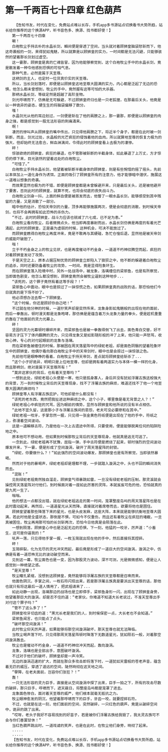 # 第一千两百七十四章 红色葫芦
        【告知书友，时代在变化，免费站点难以长存，手机app多书源站点切换看书大势所趋，站长给你推荐的这个换源APP，听书音色多、换源、找书都好使！】
       第一千两百七十四章
       唰！
       白袍牧尘手持古朴的水晶长剑，瞬间便是穿透了空间，当头就对着顾狮皇脑袋怒斩而下，他这奇袭般的一剑，来得犹如鬼魅，所以就算是以顾狮皇的实力，一时间都是无法闪避，只能够骇然的望着那长剑划过虚空。
       这一霎那，顾狮皇是真的亡魂皆冒，因为他能够察觉到，这个白袍牧尘手中的水晶长剑，竟是散发着一种令他感到恐惧的可怕气息。
       那种气息，必然是属于天至尊。
       这柄剑的主人，也定时一位货真价实的天至尊。
       所以，当长剑划落时，即便是以顾狮皇这地至尊大圆满的实力，内心都是泛起了无边的恐惧，他怎么都未曾想到，牧尘的手中，竟然握有这等可怕的大杀器。
       那柄水晶长剑，等级定然是超越了高阶圣物。
       剑光呼啸而下，仿佛是无可躲避，不过顾狮皇终归也是一只老狐狸，在那最后关头，他竟是以一种诡异的姿态，硬生生的将脑袋偏移了数分。
       嗤！
       水晶剑光从他的耳边划过，一剑便是斩在了他的肩膀之上，那一霎那，即便是以顾狮皇的肉身之强，都是感觉到一股无法形容的刺痛涌来。
       啊！
       凄厉的惨叫声从顾狮皇的嘴中传出，只见得他肩膀之下，将近半个身子，都是在此时被一剑斩断，而且，剑光过处，水晶般的光芒疯狂的侵蚀着他的血肉，所以就算地至尊的恢复力极为的强大，但却始终无法愈合，鲜血淋漓间，令得此时的顾狮皇看上去极为的凄惨。
       砰！
       惊骇欲绝的顾狮皇，疯狂的暴退，也不管那被斩断的半截身体，如此暴退了上万丈，方才惊恐的停下来，目光骇然的望着远处的白袍牧尘。
       “可惜了。”
       白袍牧尘手持水晶长剑，他望着被斩断半截身体的顾狮皇，则是有些惋惜的摇了摇头，先前以本体加上一道化身作为诱饵，正面的吸引了顾狮皇所有的注意力，他才能够暗中潜伏，施展这一道难以想象的奇袭。
       而效果显然也极为的不错，即便是顾狮皇都是未曾躲避开来，只是最后关头，还是被他避开了要害，否则此时的顾狮皇，就算不死，也将会彻底的丧失战斗力。
       白袍牧尘剑身一抖，上面的鲜血便是被蒸发而去，他瞥了一眼水晶长剑，能够感受到其中残留的力量，又是消散了一部分。
       暗中他的估计，恐怕天帝剑的力量，顶多再能够施展两次，便是会彻底的消散，到时候天帝剑，也将不会再拥有如此恐怖的杀伤力。
       “不过，此时的顾狮皇，战斗力应该也锐减了六七成，已不足为患。”
       白袍牧尘看向牧尘，后者微微点头，他当即再度暴射而出，水晶长剑仿佛是再度的有着光芒涌起，此时的顾狮皇，正是最为虚弱的时候，这种机会，可决不能放过了。
       而顾狮皇瞧得白袍牧尘再度冲来，竟是不敢再与其硬碰，急忙仓惶后退，显然他是被天帝剑的威能吓破胆了。
       嗡！
       立于不朽金身之上的牧尘见状，也是再度催动不朽金身，一道道不朽神纹腾空而起，疯狂的对着顾狮皇发动了攻势。
       于是天空之上，原本占据压制优势的顾狮皇立即陷入了狼狈之中，他不断的躲避着白袍牧尘的追杀，同时还要防备着牧尘的攻势，一时间，竟是显得险象环生。
       而在顾狮皇落入险境中时，另外一处战场中，被龙象，洛璃缠住的梁邪鱼，也是有所察觉，当即面色剧变，他怎么都没想到，顾狮皇竟然会被牧尘逼到这种地步...
       “该死的，这个罪子竟然有着这等手段？！”
       梁邪鱼心中震动，眼中也是掠过了一抹惊慌之色，如果顾狮皇真的战败的话，那恐怕他们今日就真的是下场不妙了。
       他必须想办法去帮一下顾狮皇。
       “这个时候，你还是顾好你自己吧！”
       不过就在他分神的时候，一道狞笑声却是突然传来，龙象身影如鬼魅般的出现在他的面前，而后一拳轰出，顿时漫天都是龙象咆哮，那仿佛是是蕴含着万头龙象力量的拳头，便是趁机重重的轰在了他面前的灵力光幕上。
       砰！
       坚固的灵力光幕顿时爆碎开来，而梁邪鱼也是被一拳轰得倒飞了出去，面色青白交替，好不容易方才压下了体内翻腾的灵力，只见得龙象又是如影随形般的冲了上来，他只能一声怒骂，收敛心神，专心的对付起眼前的龙象与洛璃。
       而在梁邪鱼被缠住的时候，那被困在周天落星阵中的绿蛇老祖，却是面色阴翳的望着险象环生中的顾狮皇，他偶尔看向那白袍牧尘手中的天帝剑时，眼中也是会掠过一抹惊骇之色。
       先前他可是眼睁睁的看着，白袍牧尘手持天帝剑，差点就将顾狮皇给斩杀了...
       “这个小子好诡异，明明只是上位地至尊，但却是拥有着两道实力与本体一模一样的化身，而且那柄剑，绝对是属于天至尊所有！”
       “莫非这家伙的背后，也有着天至尊吗？”
       一想到此处，绿蛇老祖心头便是一寒，他只是孤身寡人，身后并没有犹如浮屠古族这般强大的背景，万一到时候牧尘背后的天至尊现身，找不了浮屠古族的麻烦，难道还找不了他一个地至尊大圆满的麻烦吗？
       顾狮皇等人有浮屠古族庇护，可他却是什么都没有！
       “该死的老东西，竟然把我扯进这种麻烦之中，这个小子，哪里像是毫无背景之人？！”
       绿蛇老祖心中疯狂的咒骂，因为眼前的情势，显然与顾狮皇和他所说的没有半点相仿。
       “此地不宜久留，这是那小子与浮屠古族间的恩怨，老夫可没必要掺和在其中。”
       绿蛇老祖一咬牙，手掌忽然一握，只见得一张金黄色符纸便是出现在了他的手中，符纸之上，弥漫着空间波动。
       这是一道瞬移古符，乃是他在一次上古遗迹中所得，只要使用，便是能够脱离任何的陷阱险地之中。
       原本他可不想动用，但如果到时候那牧尘背后的天至尊现身，他就真是逃无可逃了。
       一念到此，绿蛇老祖再不犹豫，屈指一弹，手中古符便是燃烧了起来，顿时强烈的空间波动爆发开来，下一霎，便是形成了空间漩涡，破开了周天落星阵的封锁。
       “绿蛇，你要做什么？！”如此强烈的空间波动爆发，那顾狮皇也是有所察觉，当即骇然暴喝。
       然而对于他的暴喝声，绿蛇老祖却是理都不理，一步就踏入漩涡之中，头也不回的瞬间消失而去。
       “混账！”
       见到绿蛇老祖竟然独自溜走，顾狮皇气得暴跳如雷，一旦没有绿蛇老祖的压制，那灵溪就会操控周天落星阵对付他们，到时候面对着一座如此厉害的灵阵，本就岌岌可危的他，恐怕就真的是九死一生了。
       嗡嗡。
       他的想法一点都没出错，就在绿蛇老祖逃走的第一时间，笼罩整座岛屿的周天落星阵也是在此时震动起来，再然后，一道道星光从天而降，直接就对着席卷而去，欲要将他也是困住。
       顾狮皇望着那些降落下来的星光，也是头皮发麻，这座大阵，本来就是能够抗衡地至尊大圆满，若此时他是全盛状态，那倒是不惧，可如今不仅重伤，而且还有着牧尘在疯狂的堵截，一旦真被困住，牧尘再用那可怕的长剑斩两次，恐怕今日他真是会陨落在此。
       一想到陨落，顾狮皇心中也是泛起无边的恐惧，下一刻，他猛的一咬牙，厉声道：“小畜生，这可是你逼我的！”
       吼声一落，只见得他手掌一握，一枚玉简就出现在他的手中，然后直接将其捏碎。
       砰！
       玉简碎裂，化为无尽的灵光冲天而起，最后竟是形成了一道巨大的空间漩涡，漩涡之中，仿佛是有着一道恐怖无比的波动破空而来。
       见到这一幕，牧尘面色也是一变，因为那股灵力波动，深不可测，光是微微感知，便是让人感觉到一种绝望之感。
       “是天至尊！”
       牧尘瞳孔紧缩，没想到这顾狮皇，竟然能够将浮屠古族的天至尊都是召唤而来。
       他面色阴沉，手掌之间，一枚石符闪现出来，若是那浮屠古族真是要派出天至尊的话，那他也就只有将这最后一道人情用了，把武祖请来了...
       如此动静一出现，洛璃那边的战场也是立即停手，梁邪鱼身形一闪，出现在了顾狮皇身旁，他望着那巨大的漩涡，却是忍不住的道：“老家伙，你难道不知道大长老说过，不准天至尊出手对付这个罪子吗？”
       “管不了这么多了！”
       顾狮皇咬牙切齿的道：“黑光长老是我们的人，到时候保密一点，大长老也不会知道。”
       梁邪鱼闻言，也只能点了点头。
       “破坏那空间漩涡！”
       此时牧尘仰天厉声道，如果能够将那空间漩涡破坏，那天至尊也就无法降临。
       当牧尘喝声落下时，只见得那周天落星阵顿时降落下无数道星光，犹如陨石一般，对着那空间漩涡轰去。
       牧尘也是催动不朽金身，一道道不朽神纹冲天而起，轰向漩涡。
       龙象，洛璃也是全部出手，意图破坏漩涡。
       不过对于他们的破坏，顾狮皇却是一声冷笑。
       无边的漩涡迅速的扩大，而就在那众多攻击即将落下时，一道犹如天雷般的苍老声音，蕴含着无匹的威压，穿透了遥远的空间，陡然响彻在这天地之间。
       “孽障，在老夫面前，岂容你们张狂？！”
       轰！
       一只无法形容的灵力巨手，直接是从空间漩涡中探了出来，巨手一拍之下，所有的攻击尽数的破碎，那只巨手，呼啸而下，遮天蔽日，将整座岛屿都是笼罩了进去。
       龙象面色惨白，面对着天至尊的威严，他们根本就毫无抵抗之力。
       牧尘眼神愈发的阴沉，他望着那呼啸而下的巨手，牙齿一咬，就要捏碎石符。
       不过，也就是在这一刻，他们面前的空间，突然破碎，一只红色的葫芦，竟是从破碎空间中，诡异的跳了出来。
       “哎呀，老头子我好不容易找到的好苗子，若是被你们浮屠古族给我毁了，我太灵古族可不会与你们善罢甘休！”
       当红色葫芦跳出时，一道戏谑的笑声，也是在此时，在牧尘他们身旁，响彻了起来。
       .....
       .....
       【告知书友，时代在变化，免费站点难以长存，手机app多书源站点切换看书大势所趋，站长给你推荐的这个换源APP，听书音色多、换源、找书都好使！】